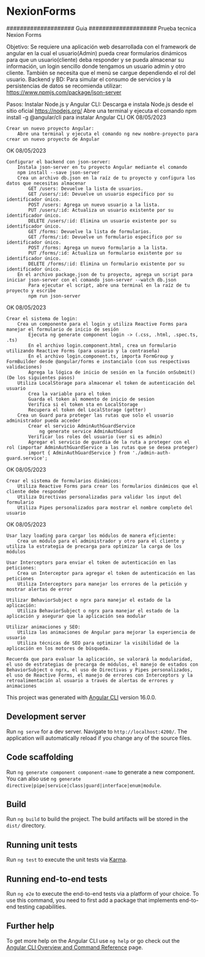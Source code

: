 # NexionForms

#################### Guia ####################
Prueba tecnica Nexion Forms

Objetivo:
    Se requiere una aplicación web desarrollada con el framework de angular en la cual el usuario(Admin) pueda crear formularios dinámicos para que un usuario(cliente) deba responder y se pueda almacenar su información, un login sencillo donde tengamos un usuario admin y otro cliente. También se necesita que el menú se cargue dependiendo el rol del usuario.
    Backend y BD:
        Para simular el consumo de servicios y la persistencias de datos se recomienda utilizar:
        https://www.npmjs.com/package/json-server

Pasos:
    Instalar Node.js y Angular CLI:
        Descarga e instala Node.js desde el sitio oficial https://nodejs.org/
        Abre una terminal y ejecuta el comando npm install -g @angular/cli para instalar Angular CLI
OK 08/05/2023

    Crear un nuevo proyecto Angular:
        Abre una terminal y ejecuta el comando ng new nombre-proyecto para crear un nuevo proyecto de Angular
OK 08/05/2023

    Configurar el backend con json-server:
        Instala json-server en tu proyecto Angular mediante el comando 
        npm install --save json-server
        Crea un archivo db.json en la raíz de tu proyecto y configura los datos que necesitas almacenar
            GET /users: Devuelve la lista de usuarios.
            GET /users/:id: Devuelve un usuario específico por su identificador único.
            POST /users: Agrega un nuevo usuario a la lista.
            PUT /users/:id: Actualiza un usuario existente por su identificador único.
            DELETE /users/:id: Elimina un usuario existente por su identificador único.
            GET /forms: Devuelve la lista de formularios.
            GET /forms/:id: Devuelve un formulario específico por su identificador único.
            POST /forms: Agrega un nuevo formulario a la lista.
            PUT /forms/:id: Actualiza un formulario existente por su identificador único.
            DELETE /forms/:id: Elimina un formulario existente por su identificador único.
        En el archivo package.json de tu proyecto, agrega un script para iniciar json-server con el comando json-server --watch db.json
            Para ejecutar el script, abre una terminal en la raíz de tu proyecto y escribe 
            npm run json-server
OK 08/05/2023

    Crear el sistema de login:
        Crea un componente para el login y utiliza Reactive Forms para manejar el formulario de inicio de sesión
            Ejecuta ng generate component login -> (.css, .html, .spec.ts, .ts)
            En el archivo login.component.html, crea un formulario utilizando Reactive Forms (para usuario y la contraseña)
            En el archivo login.component.ts, importa FormGroup y FormBuilder desde @angular/forms e instancialo (con sus respectivas validaciones)
            Agrega la lógica de inicio de sesión en la función onSubmit() (De los siguientes pasos)
        Utiliza LocalStorage para almacenar el token de autenticación del usuario
            Crea la variable para el token
            Guarda el token al momento de inicio de sesion
            Verifica si el token sta en LocalStorage
            Recupera el token del LocalStorage (getter)
        Crea un Guard para proteger las rutas que solo el usuario administrador pueda acceder
            Crear el servicio AdminAuthGuardService 
                ng generate service AdminAuthGuard
            Verificar los roles del usuario (ver si es admin)
            Agregar el servicio de guardia de la ruta a proteger con el rol (importar AdminAuthGuardService a las rutas que se desea proteger)
            import { AdminAuthGuardService } from './admin-auth-guard.service';
OK 08/05/2023

    Crear el sistema de formularios dinámicos:
        Utiliza Reactive Forms para crear los formularios dinámicos que el cliente debe responder
        Utiliza Directivas personalizadas para validar los input del formulario
        Utiliza Pipes personalizados para mostrar el nombre completo del usuario
OK 08/05/2023

    Usar lazy loading para cargar los módulos de manera eficiente:
        Crea un módulo para el administrador y otro para el cliente y utiliza la estrategia de precarga para optimizar la carga de los módulos

    Usar Interceptors para enviar el token de autenticación en las peticiones:
        Crea un Interceptor para agregar el token de autenticación en las peticiones
        Utiliza Interceptors para manejar los errores de la petición y mostrar alertas de error

    Utilizar BehaviorSubject o ngrx para manejar el estado de la aplicación:
        Utiliza BehaviorSubject o ngrx para manejar el estado de la aplicación y asegurar que la aplicación sea modular

    Utilizar animaciones y SEO:
        Utiliza las animaciones de Angular para mejorar la experiencia de usuario
        Utiliza técnicas de SEO para optimizar la visibilidad de la aplicación en los motores de búsqueda.

    Recuerda que para evaluar la aplicación, se valorará la modularidad, el uso de estrategias de precarga de módulos, el manejo de estados con BehaviorSubject o ngrx, el uso de Directivas y Pipes personalizados, el uso de Reactive Forms, el manejo de errores con Interceptors y la retroalimentación al usuario a través de alertas de errores y animaciones

This project was generated with [Angular CLI](https://github.com/angular/angular-cli) version 16.0.0.

## Development server

Run `ng serve` for a dev server. Navigate to `http://localhost:4200/`. The application will automatically reload if you change any of the source files.

## Code scaffolding

Run `ng generate component component-name` to generate a new component. You can also use `ng generate directive|pipe|service|class|guard|interface|enum|module`.

## Build

Run `ng build` to build the project. The build artifacts will be stored in the `dist/` directory.

## Running unit tests

Run `ng test` to execute the unit tests via [Karma](https://karma-runner.github.io).

## Running end-to-end tests

Run `ng e2e` to execute the end-to-end tests via a platform of your choice. To use this command, you need to first add a package that implements end-to-end testing capabilities.

## Further help

To get more help on the Angular CLI use `ng help` or go check out the [Angular CLI Overview and Command Reference](https://angular.io/cli) page.
